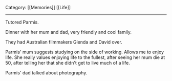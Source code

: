 Category: [[Memories]] [[Life]]
___
Tutored Parmis. 

Dinner with her mum and dad, very friendly and cool family. 

They had Australian filmmakers Glenda and David over. 

Parmis' mum suggests studying on the side of working. Allows me to enjoy life. She really values enjoying life to the fullest, after seeing her mum die at 50, after telling her that she didn't get to live much of a life. 

Parmis' dad talked about photography. 

